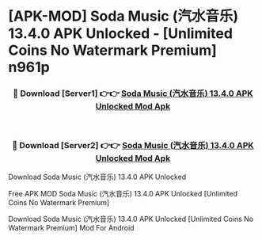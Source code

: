 # [APK-MOD] Soda Music (汽水音乐) 13.4.0 APK Unlocked - [Unlimited Coins No Watermark Premium] n961p



<div align="center">
<h3>🔴 Download [Server1] 👉👉 <a href="https://momento.my/?title=Soda_Music_(汽水音乐)_13.4.0_APK_Unlocked">Soda Music (汽水音乐) 13.4.0 APK Unlocked Mod Apk</a></h3><br>

<h3>🔴 Download [Server2] 👉👉 <a href="https://momento.my/?title=Soda_Music_(汽水音乐)_13.4.0_APK_Unlocked">Soda Music (汽水音乐) 13.4.0 APK Unlocked Mod Apk</a></h3>
</div>



Download Soda Music (汽水音乐) 13.4.0 APK Unlocked 

Free APK MOD Soda Music (汽水音乐) 13.4.0 APK Unlocked [Unlimited Coins No Watermark Premium]

Download Soda Music (汽水音乐) 13.4.0 APK Unlocked [Unlimited Coins No Watermark Premium] Mod For Android
